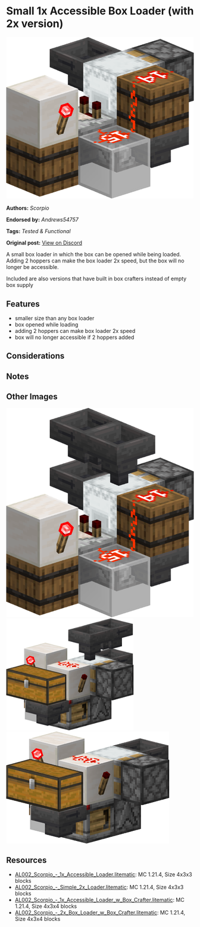 # Small 1x Accessible Box Loader (with 2x version)
<img alt="Scorpio_-_1x_Accessible_Loader.png" src="images/Scorpio_-_1x_Accessible_Loader.png?raw=1">

**Authors:** *Scorpio*

**Endorsed by:** *Andrews54757*

**Tags:** *Tested & Functional*

**Original post:** [View on Discord](https://discord.com/channels/1375556143186837695/1388316710444208262)

A small box loader in which the box can be opened while being loaded. Adding 2 hoppers can make the box loader 2x speed, but the box will no longer be accessible.

Included are also versions that have built in box crafters instead of empty box supply
## Features
- smaller size than any box loader
- box opened while loading
- adding 2 hoppers can make box loader 2x speed
- box will no longer accessible if 2 hoppers added
## Considerations

## Notes

## Other Images
<img src="images/Scorpio_-_2x_Box_Loader.png?raw=1">

<img src="images/area_render_4_.png?raw=1" height="300px">

<img src="images/area_render_5_.png?raw=1" height="300px">

## Resources
- [AL002_Scorpio_-_1x_Accessible_Loader.litematic](attachments/AL002_Scorpio_-_1x_Accessible_Loader.litematic): MC 1.21.4, Size 4x3x3 blocks
- [AL002_Scorpio_-_Simple_2x_Loader.litematic](attachments/AL002_Scorpio_-_Simple_2x_Loader.litematic): MC 1.21.4, Size 4x3x3 blocks
- [AL002_Scorpio_-_1x_Accessible_Loader_w_Box_Crafter.litematic](attachments/AL002_Scorpio_-_1x_Accessible_Loader_w_Box_Crafter.litematic): MC 1.21.4, Size 4x3x4 blocks
- [AL002_Scorpio_-_2x_Box_Loader_w_Box_Crafter.litematic](attachments/AL002_Scorpio_-_2x_Box_Loader_w_Box_Crafter.litematic): MC 1.21.4, Size 4x3x4 blocks
